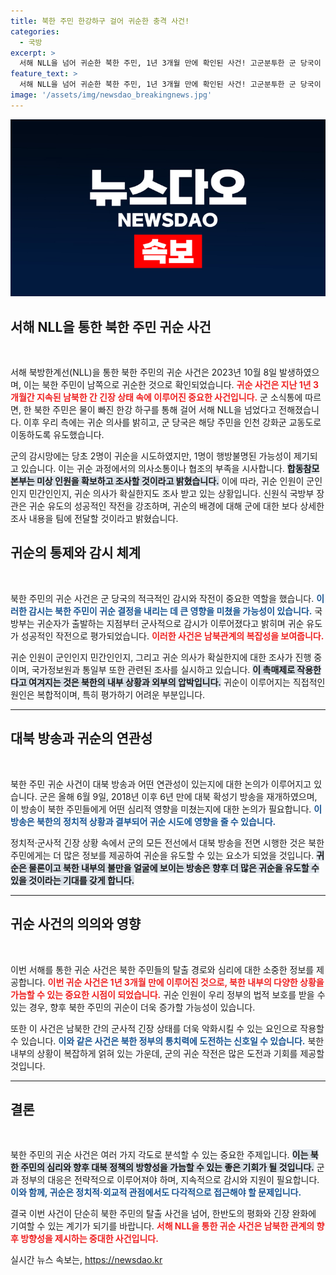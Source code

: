 ```yaml
---
title: 북한 주민 한강하구 걸어 귀순한 충격 사건!
categories:
  - 국방
excerpt: >
  서해 NLL을 넘어 귀순한 북한 주민, 1년 3개월 만에 확인된 사건! 고군분투한 군 당국이 이를 유도한 성공적인 작전이었다. 과연 그의 진정한 의도는? 지금 바로 클릭해 자세한 소식을 확인하세요!
feature_text: >
  서해 NLL을 넘어 귀순한 북한 주민, 1년 3개월 만에 확인된 사건! 고군분투한 군 당국이 이를 유도한 성공적인 작전이었다. 과연 그의 진정한 의도는? 지금 바로 클릭해 자세한 소식을 확인하세요!
image: '/assets/img/newsdao_breakingnews.jpg'
---
```


<p><img src="/assets/img/newsdao_breakingnews.jpg" alt="firstkoreanews 속보" /></p>

<h2 data-ke-size="size26">서해 NLL을 통한 북한 주민 귀순 사건</h2>

<p data-ke-size="size16">&nbsp;</p>

<p data-ke-size="size16">서해 북방한계선(NLL)을 통한 북한 주민의 귀순 사건은 2023년 10월 8일 발생하였으며, 이는 북한 주민이 남쪽으로 귀순한 것으로 확인되었습니다. <b><span style="color: #ee2323;">귀순 사건은 지난 1년 3개월간 지속된 남북한 간 긴장 상태 속에 이루어진 중요한 사건입니다.</span></b> 군 소식통에 따르면, 한 북한 주민은 물이 빠진 한강 하구를 통해 걸어 서해 NLL을 넘었다고 전해졌습니다. 이후 우리 측에는 귀순 의사를 밝히고, 군 당국은 해당 주민을 인천 강화군 교동도로 이동하도록 유도했습니다.</p>

<p data-ke-size="size16">군의 감시망에는 당초 2명이 귀순을 시도하였지만, 1명이 행방불명된 가능성이 제기되고 있습니다. 이는 귀순 과정에서의 의사소통이나 협조의 부족을 시사합니다. <b><span style="background-color: #21538527;">합동참모본부는 미상 인원을 확보하고 조사할 것이라고 밝혔습니다.</span></b> 이에 따라, 귀순 인원이 군인인지 민간인인지, 귀순 의사가 확실한지도 조사 받고 있는 상황입니다. 신원식 국방부 장관은 귀순 유도의 성공적인 작전을 강조하며, 귀순의 배경에 대해 군에 대한 보다 상세한 조사 내용을 팀에 전달할 것이라고 밝혔습니다.</p>

<h2 data-ke-size="size26">귀순의 통제와 감시 체계</h2>

<p data-ke-size="size16">&nbsp;</p>

<p data-ke-size="size16">북한 주민의 귀순 사건은 군 당국의 적극적인 감시와 작전이 중요한 역할을 했습니다. <b><span style="color: #1a5490;">이러한 감시는 북한 주민이 귀순 결정을 내리는 데 큰 영향을 미쳤을 가능성이 있습니다.</span></b> 국방부는 귀순자가 출발하는 지점부터 군사적으로 감시가 이루어졌다고 밝히며 귀순 유도가 성공적인 작전으로 평가되었습니다. <b><span style="color: #ee2323;">이러한 사건은 남북관계의 복잡성을 보여줍니다.</span></b></p>

<p data-ke-size="size16">귀순 인원이 군인인지 민간인인지, 그리고 귀순 의사가 확실한지에 대한 조사가 진행 중이며, 국가정보원과 통일부 또한 관련된 조사를 실시하고 있습니다. <b><span style="background-color: #21538527;">이 촉매제로 작용한다고 여겨지는 것은 북한의 내부 상황과 외부의 압박입니다.</span></b> 귀순이 이루어지는 직접적인 원인은 복합적이며, 특히 평가하기 어려운 부분입니다.</p>

<hr>

<h2 data-ke-size="size26">대북 방송과 귀순의 연관성</h2>

<p data-ke-size="size16">&nbsp;</p>

<p data-ke-size="size16">북한 주민 귀순 사건이 대북 방송과 어떤 연관성이 있는지에 대한 논의가 이루어지고 있습니다. 군은 올해 6월 9일, 2018년 이후 6년 만에 대북 확성기 방송을 재개하였으며, 이 방송이 북한 주민들에게 어떤 심리적 영향을 미쳤는지에 대한 논의가 필요합니다. <b><span style="color: #1a5490;">이 방송은 북한의 정치적 상황과 결부되어 귀순 시도에 영향을 줄 수 있습니다.</span></b></p>

<p data-ke-size="size16">정치적·군사적 긴장 상황 속에서 군의 모든 전선에서 대북 방송을 전면 시행한 것은 북한 주민에게는 더 많은 정보를 제공하여 귀순을 유도할 수 있는 요소가 되었을 것입니다. <b><span style="background-color: #21538527;">귀순은 물론이고 북한 내부의 불만을 얼굴에 보이는 방송은 향후 더 많은 귀순을 유도할 수 있을 것이라는 기대를 갖게 합니다.</span></b></p>

<hr>

<h2 data-ke-size="size26">귀순 사건의 의의와 영향</h2>

<p data-ke-size="size16">&nbsp;</p>

<p data-ke-size="size16">이번 서해를 통한 귀순 사건은 북한 주민들의 탈출 경로와 심리에 대한 소중한 정보를 제공합니다. <b><span style="color: #ee2323;">이번 귀순 사건은 1년 3개월 만에 이루어진 것으로, 북한 내부의 다양한 상황을 가늠할 수 있는 중요한 시점이 되었습니다.</span></b> 귀순 인원이 우리 정부의 법적 보호를 받을 수 있는 경우, 향후 북한 주민의 귀순이 더욱 증가할 가능성이 있습니다.</p>

<p data-ke-size="size16">또한 이 사건은 남북한 간의 군사적 긴장 상태를 더욱 악화시킬 수 있는 요인으로 작용할 수 있습니다. <b><span style="color: #1a5490;">이와 같은 사건은 북한 정부의 통치력에 도전하는 신호일 수 있습니다.</span></b> 북한 내부의 상황이 복잡하게 얽혀 있는 가운데, 군의 귀순 작전은 많은 도전과 기회를 제공할 것입니다.</p>

<hr>

<h2 data-ke-size="size26">결론</h2>

<p data-ke-size="size16">&nbsp;</p>

<p data-ke-size="size16">북한 주민의 귀순 사건은 여러 가지 각도로 분석할 수 있는 중요한 주제입니다. <b><span style="background-color: #21538527;">이는 북한 주민의 심리와 향후 대북 정책의 방향성을 가늠할 수 있는 좋은 기회가 될 것입니다.</span></b> 군과 정부의 대응은 전략적으로 이루어져야 하며, 지속적으로 감시와 지원이 필요합니다. <b><span style="color: #1a5490;">이와 함께, 귀순은 정치적·외교적 관점에서도 다각적으로 접근해야 할 문제입니다.</span></b></p>

<p data-ke-size="size16">결국 이번 사건이 단순히 북한 주민의 탈출 사건을 넘어, 한반도의 평화와 긴장 완화에 기여할 수 있는 계기가 되기를 바랍니다. <b><span style="color: #ee2323;">서해 NLL을 통한 귀순 사건은 남북한 관계의 향후 방향성을 제시하는 중대한 사건입니다.</span></b></p>
실시간 뉴스 속보는, <a href="https://newsdao.kr" rel="dofollow">https://newsdao.kr</a>


